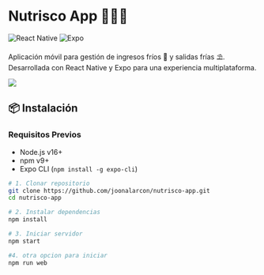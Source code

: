 # Nutrisco App 📱🤖🍎





![React Native](https://img.shields.io/badge/React_Native-20232A?style=for-the-badge&logo=react&logoColor=61DAFB)
![Expo](https://img.shields.io/badge/Expo-000020?style=for-the-badge&logo=expo&logoColor=white)

Aplicación móvil para gestión de ingresos fríos 🧊 y salidas frías ⛱️. Desarrollada con React Native y Expo para una experiencia multiplataforma.


![](https://images-cdn.openxcell.com/wp-content/uploads/2024/07/25082439/reactnative-inner.svg)


## 📦 Instalación

### Requisitos Previos
- Node.js v16+
- npm v9+
- Expo CLI (`npm install -g expo-cli`)

```bash
# 1. Clonar repositorio
git clone https://github.com/joonalarcon/nutrisco-app.git
cd nutrisco-app

# 2. Instalar dependencias
npm install

# 3. Iniciar servidor
npm start

#4. otra opcion para iniciar 
npm run web
